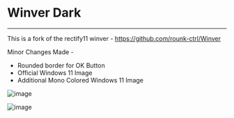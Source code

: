 # Winver Dark

---
This is a fork of the rectify11 winver - https://github.com/rounk-ctrl/Winver

Minor Changes Made - 
- Rounded border for OK Button  
- Official Windows 11 Image 
- Additional Mono Colored Windows 11 Image


![image](https://github.com/user-attachments/assets/363d21da-4a24-4510-9a6a-324a15706aa2)

![image](https://github.com/user-attachments/assets/b7721406-a1dd-44b4-b854-67705b266660)

